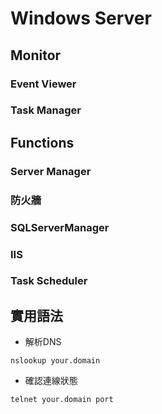 # Windows Server

## Monitor

### Event Viewer

### Task Manager

## Functions

### Server Manager

### 防火牆

### SQLServerManager

### IIS

### Task Scheduler

## 實用語法

* 解析DNS

```CMD
nslookup your.domain
```

* 確認連線狀態

```CMD
telnet your.domain port
```